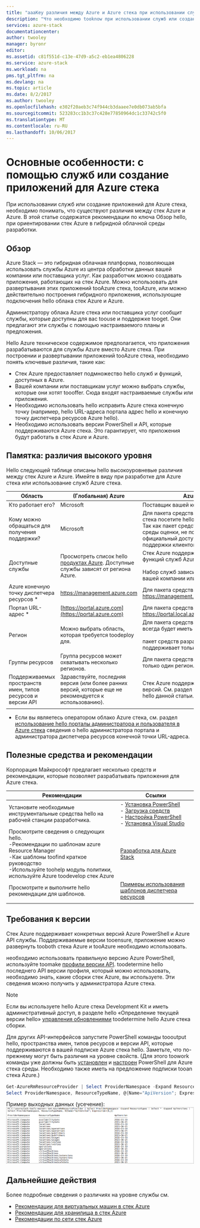 ```yaml
---
title: "aaaKey различия между Azure и Azure стека при использовании службы и создание приложений | Документы Microsoft"
description: "Что необходимо tooknow при использовании служб или создание приложений для Azure стека."
services: azure-stack
documentationcenter: 
author: twooley
manager: byronr
editor: 
ms.assetid: c81f551d-c13e-47d9-a5c2-eb1ea4806228
ms.service: azure-stack
ms.workload: na
pms.tgt_pltfrm: na
ms.devlang: na
ms.topic: article
ms.date: 8/2/2017
ms.author: twooley
ms.openlocfilehash: e302f20aeb3c74f944cb3daaee7e0db073ab5bfa
ms.sourcegitcommit: 523283cc1b3c37c428e77850964dc1c33742c5f0
ms.translationtype: MT
ms.contentlocale: ru-RU
ms.lasthandoff: 10/06/2017
---
```

# <a name="key-considerations-using-services-or-building-apps-for-azure-stack"></a>Основные особенности: с помощью служб или создание приложений для Azure стека

При использовании служб или создание приложений для Azure стека, необходимо понимать, что существуют различия между стек Azure и Azure. В этой статье содержатся рекомендации по ключа Обзор hello, при ориентировании стек Azure в гибридной облачной среды разработки.

## <a name="overview"></a>Обзор

Azure Stack ― это гибридная облачная платформа, позволяющая использовать службы Azure из центра обработки данных вашей компании или поставщика услуг. Как разработчик можно создавать приложения, работающих на стек Azure. Можно использовать для развертывания этих приложений tooAzure стека, tooAzure, или можно действительно построения гибридного приложения, использующие подключения hello облака стек Azure и Azure.

Администратору облака Azure стека или поставщика услуг сообщит службы, которые доступны для вас toouse и поддержке tooget. Они предлагают эти службы с помощью настраиваемого планы и предложения.

Hello Azure техническое содержимое предполагается, что приложения разрабатываются для службы Azure вместо Azure стека. При построении и развертывании приложений tooAzure стека, необходимо понять ключевые различия, такие как:

* Стек Azure предоставляет подмножество hello служб и функций, доступных в Azure.
* Вашей компании или поставщикам услуг можно выбрать службы, которые они хотят toooffer. Сюда входят настраиваемые службы или приложения.
* Необходимо использовать hello исправить Azure стека конечную точку (например, hello URL-адреса портала адрес hello и конечную точку диспетчера ресурсов Azure hello).
* Необходимо использовать версии PowerShell и API, которые поддерживаются Azure стека. Это гарантирует, что приложения будут работать в стек Azure и Azure.

## <a name="cheat-sheet-high-level-differences"></a>Памятка: различия высокого уровня

Hello следующей таблице описаны hello высокоуровневые различия между стек Azure и Azure. Имейте в виду при разработке для Azure стека или использование служб Azure стека.

| Область | (Глобальная) Azure | Azure Stack |
| -------- | ------------- | ----------|
| Кто работает его? | Microsoft | Поставщик вашей компании или службы.|
| Кому можно обращаться для получения поддержки? | Microsoft | Для пакета средств разработки Azure стека посетите hello [форумы Майкрософт](https://social.msdn.microsoft.com/Forums/home?forum=azurestack). Так как пакет средств разработки hello среды оценки, не поддерживается официальный доступным через службы поддержки клиентов Майкрософт (CSS).
| Доступные службы | Просмотреть список hello [продуктах Azure](https://azure.microsoft.com/services/?b=17.04b). Доступные службы зависят от региона Azure. | Стек Azure поддерживает подмножество функций служб Azure. <br><br>Набор служб зависит toooffer что выбирает вашей компании или поставщикам услуг.
| Azure конечную точку диспетчера ресурсов * | https://management.azure.com | Для пакета средств разработки hello: https://management.local.azurestack.external
| Портал URL-адрес * | [https://portal.azure.com](https://portal.azure.com) | Для пакета средств разработки hello: https://portal.local.azurestack.external
| Регион | Можно выбрать область, которая требуется toodeploy для. | Для пакета средств разработки hello, всегда будет иметь область **локальной**. <br><br>пакет средств разработки Hello поддерживает только одну область.
| Группы ресурсов | Группа ресурсов может охватывать несколько регионов. | Для пакета средств разработки hello есть только один регион.
|Поддерживаемых пространств имен, типов ресурсов и версии API | Здравствуйте, последняя версия (или более ранних версий, которые еще не рекомендуется к использованию). | Стек Azure поддерживает конкретных версий. См. раздел «Требования к версии» hello данной статьи.
| | |

* Если вы являетесь оператором облако Azure стека, см. раздел [использование hello порталы администратора и пользователя в Azure стека](azure-stack-manage-portals.md) сведения о hello администратора портала и администратора диспетчера ресурсов конечной точки URL-адреса.

## <a name="helpful-tools-and-best-practices"></a>Полезные средства и рекомендации
 
 Корпорация Майкрософт предлагает несколько средств и рекомендации, которые позволяет разрабатывать приложения для Azure стека.

| Рекомендации | Ссылки | 
| -------- | ------------- | 
| Установите необходимые инструментальные средства hello на рабочей станции разработчика. | - [Установка PowerShell](azure-stack-powershell-install.md)<br>- [Загрузка средств](azure-stack-powershell-download.md)<br>- [Настройка PowerShell](azure-stack-powershell-configure-user.md)<br>- [Установка Visual Studio](azure-stack-install-visual-studio.md) 
| Просмотрите сведения о следующих hello.<br>-Рекомендации по шаблонам azure Resource Manager<br>-Как шаблоны toofind краткое руководство<br>-Используйте toohelp модуль политики, используйте Azure toodevelop стек Azure | [Разработка для Azure Stack](azure-stack-developer.md) | 
| Просмотрите и выполните hello рекомендации для шаблонов. | [Примеры использования шаблонов диспетчера ресурсов](https://github.com/Azure/azure-quickstart-templates/blob/master/1-CONTRIBUTION-GUIDE/best-practices.md#best-practices)
| | |

## <a name="version-requirements"></a>Требования к версии

Стек Azure поддерживает конкретных версий Azure PowerShell и Azure API службы. Поддерживаемые версии tooensure, приложение можно развернуть tooboth стека Azure и tooAzure необходимо использовать.

необходимо использовать правильную версию Azure PowerShell, используйте toomake [профили версии API](azure-stack-version-profiles.md). toodetermine hello последнего API версии профиля, который можно использовать, необходимо знать, какие сборки стек Azure, вы используете. Эти сведения можно получить у администратора Azure стека.

>[!NOTE]
 Если вы используете hello Azure стека Development Kit и иметь административный доступ, в разделе hello «Определение текущей версии hello» [управления обновлениями](https://docs.microsoft.com/azure/azure-stack/azure-stack-updates#determine-the-current-version) toodetermine hello Azure стека сборки.

Для других API-интерфейсов запустите PowerShell команды toooutput hello, пространства имен, типов ресурсов и версии API, которые поддерживаются в вашей подписке Azure стека hello. Заметьте, что по-прежнему могут быть различия на уровне свойств. (Для этого toowork команды уже должны быть [установлен](azure-stack-powershell-install.md) и [настроен](azure-stack-powershell-configure-user.md) PowerShell для Azure стека среды. Необходимо также иметь на предложение подписки tooan стека Azure.)

 ```powershell
Get-AzureRmResourceProvider | Select ProviderNamespace -Expand ResourceTypes | Select * -Expand ApiVersions | `
Select ProviderNamespace, ResourceTypeName, @{Name="ApiVersion"; Expression={$_}} 
```

Пример выходных данных (усечение): ![пример выходных данных команды Get-AzureRmResourceProvider](media/azure-stack-considerations/image1.png)
 
## <a name="next-steps"></a>Дальнейшие действия

Более подробные сведения о различиях на уровне службы см.

* [Рекомендации для виртуальных машин в стек Azure](azure-stack-vm-considerations.md)
* [Рекомендации для хранилища в стек Azure](azure-stack-acs-differences.md)
* [Рекомендации по сети стек Azure](azure-stack-network-differences.md)

